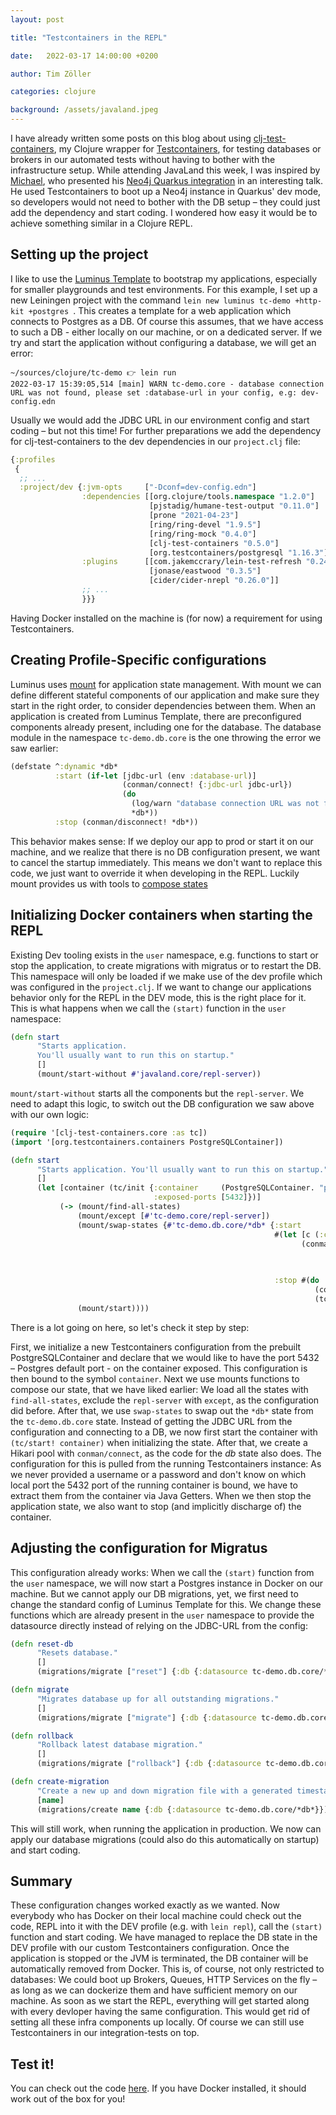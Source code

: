 ```yaml
---
layout: post

title: "Testcontainers in the REPL"

date:   2022-03-17 14:00:00 +0200

author: Tim Zöller

categories: clojure

background: /assets/javaland.jpeg
---
```


I have already written some posts on this blog about
using [clj-test-containers](https://github.com/javahippie/clj-test-containers), my Clojure wrapper
for [Testcontainers](https://www.testcontainers.org), for testing databases or brokers in our automated tests without
having to bother with the infrastructure setup. While attending JavaLand this week, I was inspired
by [Michael](http://michael-simons.eu), who presented
his [Neo4j Quarkus integration](https://github.com/quarkiverse/quarkus-neo4j) in an interesting talk. He used
Testcontainers to boot up a Neo4j instance in Quarkus' dev mode, so developers would not need to bother with the DB
setup – they could just add the dependency and start coding. I wondered how easy it would be to achieve something
similar in a Clojure REPL.

## Setting up the project

I like to use the [Luminus Template](https://github.com/luminus-framework/luminus-template) to bootstrap my
applications, especially for smaller playgrounds and test environments. For this example, I set up a new Leiningen
project with the command `lein new luminus tc-demo +http-kit +postgres `. This creates a template for a web application
which connects to Postgres as a DB. Of course this assumes, that we have access to such a DB - either locally on our
machine, or on a dedicated server. If we try and start the application without configuring a database, we will get an
error:

```
~/sources/clojure/tc-demo 👉 lein run
2022-03-17 15:39:05,514 [main] WARN tc-demo.core - database connection URL was not found, please set :database-url in your config, e.g: dev-config.edn 
```

Usually we would add the JDBC URL in our environment config and start coding – but not this time! For further
preparations we add the dependency for clj-test-containers to the dev dependencies in our `project.clj` file:

```clojure
{:profiles
 {
  ;; ...
  :project/dev {:jvm-opts     ["-Dconf=dev-config.edn"]
                :dependencies [[org.clojure/tools.namespace "1.2.0"]
                               [pjstadig/humane-test-output "0.11.0"]
                               [prone "2021-04-23"]
                               [ring/ring-devel "1.9.5"]
                               [ring/ring-mock "0.4.0"]
                               [clj-test-containers "0.5.0"]
                               [org.testcontainers/postgresql "1.16.3"]]
                :plugins      [[com.jakemccrary/lein-test-refresh "0.24.1"]
                               [jonase/eastwood "0.3.5"]
                               [cider/cider-nrepl "0.26.0"]]
                ;; ...
                }}}
```

Having Docker installed on the machine is (for now) a requirement for using Testcontainers.

## Creating Profile-Specific configurations

Luminus uses [mount](https://github.com/tolitius/mount) for application state management. With mount we can define
different stateful components of our application and make sure they start in the right order, to consider dependencies
between them. When an application is created from Luminus Template, there are preconfigured components already present,
including one for the database. The database module in the namespace `tc-demo.db.core` is the one throwing the error we
saw earlier:

```clojure
(defstate ^:dynamic *db*
          :start (if-let [jdbc-url (env :database-url)]
                         (conman/connect! {:jdbc-url jdbc-url})
                         (do
                           (log/warn "database connection URL was not found, please set :database-url in your config, e.g: dev-config.edn")
                           *db*))
          :stop (conman/disconnect! *db*))
```

This behavior makes sense: If we deploy our app to prod or start it on our machine, and we realize that there is no DB
configuration present, we want to cancel the startup immediately. This means we don't want to replace this code, we just
want to override it when developing in the REPL. Luckily mount provides us with tools
to [compose states](https://github.com/tolitius/mount#composing-states)

## Initializing Docker containers when starting the REPL

Existing Dev tooling exists in the `user` namespace, e.g. functions to start or stop the application, to create
migrations with migratus or to restart the DB. This namespace will only be loaded if we make use of the dev profile
which was configured in the `project.clj`. If we want to change our applications behavior only for the REPL in the DEV
mode, this is the right place for it. This is what happens when we call the `(start)` function in the `user` namespace:

```clojure
(defn start
      "Starts application.
      You'll usually want to run this on startup."
      []
      (mount/start-without #'javaland.core/repl-server))
  ```

`mount/start-without` starts all the components but the `repl-server`. We need to adapt this logic, to switch out the DB
configuration we saw above with our own logic:

```clojure
(require '[clj-test-containers.core :as tc])
(import '[org.testcontainers.containers PostgreSQLContainer])

(defn start
      "Starts application. You'll usually want to run this on startup."
      []
      (let [container (tc/init {:container     (PostgreSQLContainer. "postgres:14.1")
                                :exposed-ports [5432]})]
           (-> (mount/find-all-states)
               (mount/except [#'tc-demo.core/repl-server])
               (mount/swap-states {#'tc-demo.db.core/*db* {:start
                                                           #(let [c (:container (tc/start! container))]
                                                                 (conman/connect! {:jdbc-url (.getJdbcUrl c)
                                                                                   :user     (.getUsername c)
                                                                                   :password (.getPassword c)}))

                                                           :stop #(do
                                                                    (conman/disconnect! #'tc-demo.db.core/*db*)
                                                                    (tc/stop! container))}})
               (mount/start))))
```

There is a lot going on here, so let's check it step by step:

First, we initialize a new Testcontainers configuration from the prebuilt PostgreSQLContainer and declare that we would
like to have the port 5432 – Postgres default port - on the container exposed. This configuration is then bound to the
symbol `container`. Next we use mounts functions to compose our state, that we have liked earlier: We load all the
states with `find-all-states`, exclude the `repl-server` with `except`, as the configuration did before. After that, we
use `swap-states` to swap out the `*db*` state from the `tc-demo.db.core` state. Instead of getting the JDBC URL from
the configuration and connecting to a DB, we now first start the container with `(tc/start! container)` when
initializing the state. After that, we create a Hikari pool with `conman/connect`, as the code for the *db* state also
does. The configuration for this is pulled from the running Testcontainers instance: As we never provided a username or
a password and don't know on which local port the 5432 port of the running container is bound, we have to extract them
from the container via Java Getters. When we then stop the application state, we also want to stop (and implicitly
discharge of) the container.

## Adjusting the configuration for Migratus

This configuration already works: When we call the `(start)` function from the `user` namespace, we will now start a
Postgres instance in Docker on our machine. But we cannot apply our DB migrations, yet, we first need to change the
standard config of Luminus Template for this. We change these functions which are already present in the `user`
namespace to provide the datasource directly instead of relying on the JDBC-URL from the config:

```Clojure
(defn reset-db
      "Resets database."
      []
      (migrations/migrate ["reset"] {:db {:datasource tc-demo.db.core/*db*}}))

(defn migrate
      "Migrates database up for all outstanding migrations."
      []
      (migrations/migrate ["migrate"] {:db {:datasource tc-demo.db.core/*db*}}))

(defn rollback
      "Rollback latest database migration."
      []
      (migrations/migrate ["rollback"] {:db {:datasource tc-demo.db.core/*db*}}))

(defn create-migration
      "Create a new up and down migration file with a generated timestamp and `name`."
      [name]
      (migrations/create name {:db {:datasource tc-demo.db.core/*db*}}))
```

This will still work, when running the application in production. We now can apply our database migrations (could also
do this automatically on startup) and start coding.

## Summary

These configuration changes worked exactly as we wanted. Now everybody who has Docker on their local machine could check
out the code, REPL into it with the DEV profile (e.g. with `lein repl`), call the `(start)` function and start coding.
We have managed to replace the DB state in the DEV profile with our custom Testcontainers configuration. Once the
application is stopped or the JVM is terminated, the DB container will be automatically removed from Docker. This is, of
course, not only restricted to databases: We could boot up Brokers, Queues, HTTP Services on the fly – as long as we can
dockerize them and have sufficient memory on our machine. As soon as we start the REPL, everything will get started
along with every devloper having the same configuration. This would get rid of setting all these infra components up
locally. Of course we can still use Testcontainers in our integration-tests on top. 

## Test it!

You can check out the code [here](https://github.com/javahippie/tc-demo). If you have Docker installed, it should work
out of the box for you!
